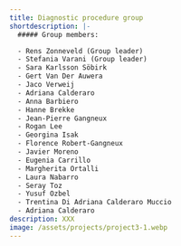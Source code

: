 ```yaml
---
title: Diagnostic procedure group
shortdescription: |-
  ##### Group members:

  - Rens Zonneveld (Group leader)
  - Stefania Varani (Group leader)
  - Sara Karlsson Söbirk
  - Gert Van Der Auwera
  - Jaco Verweij
  - Adriana Calderaro
  - Anna Barbiero
  - Hanne Brekke
  - Jean-Pierre Gangneux
  - Rogan Lee
  - Georgina Isak
  - Florence Robert-Gangneux
  - Javier Moreno
  - Eugenia Carrillo
  - Margherita Ortalli
  - Laura Nabarro
  - Seray Toz
  - Yusuf Ozbel
  - Trentina Di Adriana Calderaro Muccio
  - Adriana Calderaro
description: XXX
image: /assets/projects/project3-1.webp
---
```


